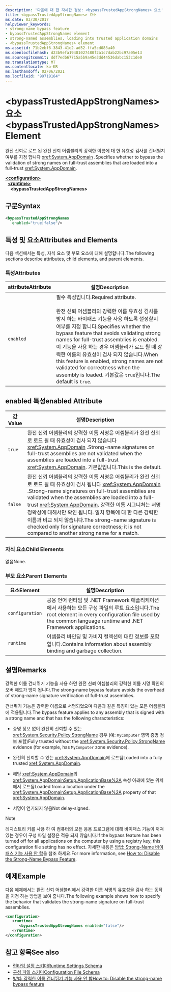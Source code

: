 ```yaml
---
description: '다음에 대 한 자세한 정보: <bypassTrustedAppStrongNames> 요소'
title: <bypassTrustedAppStrongNames> 요소
ms.date: 03/30/2017
helpviewer_keywords:
- strong-name bypass feature
- bypassTrustedAppStrongNames element
- strong-named assemblies, loading into trusted application domains
- <bypassTrustedAppStrongNames> element
ms.assetid: 71b2ebf6-3843-41e2-ad52-ffa5cd083a40
ms.openlocfilehash: d23b9efa19481027480f2a1c7dab22bc97a05e13
ms.sourcegitcommit: ddf7edb67715a5b9a45e3dd44536dabc153c1de0
ms.translationtype: MT
ms.contentlocale: ko-KR
ms.lasthandoff: 02/06/2021
ms.locfileid: "99719164"
---
```

# <a name="bypasstrustedappstrongnames-element"></a><span data-ttu-id="0f6b6-103">\<bypassTrustedAppStrongNames> 요소</span><span class="sxs-lookup"><span data-stu-id="0f6b6-103">\<bypassTrustedAppStrongNames> Element</span></span>

<span data-ttu-id="0f6b6-104">완전 신뢰로 로드 된 완전 신뢰 어셈블리의 강력한 이름에 대 한 유효성 검사를 건너뛸지 여부를 지정 합니다 <xref:System.AppDomain> .</span><span class="sxs-lookup"><span data-stu-id="0f6b6-104">Specifies whether to bypass the validation of strong names on full-trust assemblies that are loaded into a full-trust <xref:System.AppDomain>.</span></span>

[**\<configuration>**](../configuration-element.md)\
&nbsp;&nbsp;[**\<runtime>**](runtime-element.md)\
&nbsp;&nbsp;&nbsp;&nbsp;**\<bypassTrustedAppStrongNames>**

## <a name="syntax"></a><span data-ttu-id="0f6b6-105">구문</span><span class="sxs-lookup"><span data-stu-id="0f6b6-105">Syntax</span></span>

```xml
<bypassTrustedAppStrongNames
   enabled="true|false"/>
```

## <a name="attributes-and-elements"></a><span data-ttu-id="0f6b6-106">특성 및 요소</span><span class="sxs-lookup"><span data-stu-id="0f6b6-106">Attributes and Elements</span></span>

<span data-ttu-id="0f6b6-107">다음 섹션에서는 특성, 자식 요소 및 부모 요소에 대해 설명합니다.</span><span class="sxs-lookup"><span data-stu-id="0f6b6-107">The following sections describe attributes, child elements, and parent elements.</span></span>

### <a name="attributes"></a><span data-ttu-id="0f6b6-108">특성</span><span class="sxs-lookup"><span data-stu-id="0f6b6-108">Attributes</span></span>

|<span data-ttu-id="0f6b6-109">attribute</span><span class="sxs-lookup"><span data-stu-id="0f6b6-109">Attribute</span></span>|<span data-ttu-id="0f6b6-110">설명</span><span class="sxs-lookup"><span data-stu-id="0f6b6-110">Description</span></span>|
|---------------|-----------------|
|`enabled`|<span data-ttu-id="0f6b6-111">필수 특성입니다.</span><span class="sxs-lookup"><span data-stu-id="0f6b6-111">Required attribute.</span></span><br /><br /> <span data-ttu-id="0f6b6-112">완전 신뢰 어셈블리의 강력한 이름 유효성 검사를 방지 하는 바이패스 기능을 사용 하도록 설정할지 여부를 지정 합니다.</span><span class="sxs-lookup"><span data-stu-id="0f6b6-112">Specifies whether the bypass feature that avoids validating strong names for full-trust assemblies is enabled.</span></span> <span data-ttu-id="0f6b6-113">이 기능을 사용 하는 경우 어셈블리가 로드 될 때 강력한 이름의 유효성이 검사 되지 않습니다.</span><span class="sxs-lookup"><span data-stu-id="0f6b6-113">When this feature is enabled, strong names are not validated for correctness when the assembly is loaded.</span></span> <span data-ttu-id="0f6b6-114">기본값은 `true`입니다.</span><span class="sxs-lookup"><span data-stu-id="0f6b6-114">The default is `true`.</span></span>|

## <a name="enabled-attribute"></a><span data-ttu-id="0f6b6-115">enabled 특성</span><span class="sxs-lookup"><span data-stu-id="0f6b6-115">enabled Attribute</span></span>

|<span data-ttu-id="0f6b6-116">값</span><span class="sxs-lookup"><span data-stu-id="0f6b6-116">Value</span></span>|<span data-ttu-id="0f6b6-117">설명</span><span class="sxs-lookup"><span data-stu-id="0f6b6-117">Description</span></span>|
|-----------|-----------------|
|`true`|<span data-ttu-id="0f6b6-118">완전 신뢰 어셈블리의 강력한 이름 서명은 어셈블리가 완전 신뢰로 로드 될 때 유효성이 검사 되지 않습니다 <xref:System.AppDomain> .</span><span class="sxs-lookup"><span data-stu-id="0f6b6-118">Strong-name signatures on full-trust assemblies are not validated when the assemblies are loaded into a full-trust <xref:System.AppDomain>.</span></span> <span data-ttu-id="0f6b6-119">기본값입니다.</span><span class="sxs-lookup"><span data-stu-id="0f6b6-119">This is the default.</span></span>|
|`false`|<span data-ttu-id="0f6b6-120">완전 신뢰 어셈블리의 강력한 이름 서명은 어셈블리가 완전 신뢰로 로드 될 때 유효성이 검사 됩니다 <xref:System.AppDomain> .</span><span class="sxs-lookup"><span data-stu-id="0f6b6-120">Strong-name signatures on full-trust assemblies are validated when the assemblies are loaded into a full-trust <xref:System.AppDomain>.</span></span> <span data-ttu-id="0f6b6-121">강력한 이름 시그니처는 서명 정확성에 대해서만 확인 됩니다. 일치 항목에 대 한 다른 강력한 이름과 비교 되지 않습니다.</span><span class="sxs-lookup"><span data-stu-id="0f6b6-121">The strong-name signature is checked only for signature correctness; it is not compared to another strong name for a match.</span></span>|

### <a name="child-elements"></a><span data-ttu-id="0f6b6-122">자식 요소</span><span class="sxs-lookup"><span data-stu-id="0f6b6-122">Child Elements</span></span>

<span data-ttu-id="0f6b6-123">없음</span><span class="sxs-lookup"><span data-stu-id="0f6b6-123">None.</span></span>

### <a name="parent-elements"></a><span data-ttu-id="0f6b6-124">부모 요소</span><span class="sxs-lookup"><span data-stu-id="0f6b6-124">Parent Elements</span></span>

|<span data-ttu-id="0f6b6-125">요소</span><span class="sxs-lookup"><span data-stu-id="0f6b6-125">Element</span></span>|<span data-ttu-id="0f6b6-126">설명</span><span class="sxs-lookup"><span data-stu-id="0f6b6-126">Description</span></span>|
|-------------|-----------------|
|`configuration`|<span data-ttu-id="0f6b6-127">공용 언어 런타임 및 .NET Framework 애플리케이션에서 사용하는 모든 구성 파일의 루트 요소입니다.</span><span class="sxs-lookup"><span data-stu-id="0f6b6-127">The root element in every configuration file used by the common language runtime and .NET Framework applications.</span></span>|
|`runtime`|<span data-ttu-id="0f6b6-128">어셈블리 바인딩 및 가비지 컬렉션에 대한 정보를 포함합니다.</span><span class="sxs-lookup"><span data-stu-id="0f6b6-128">Contains information about assembly binding and garbage collection.</span></span>|

## <a name="remarks"></a><span data-ttu-id="0f6b6-129">설명</span><span class="sxs-lookup"><span data-stu-id="0f6b6-129">Remarks</span></span>

<span data-ttu-id="0f6b6-130">강력한 이름 건너뛰기 기능을 사용 하면 완전 신뢰 어셈블리의 강력한 이름 서명 확인의 오버 헤드가 방지 됩니다.</span><span class="sxs-lookup"><span data-stu-id="0f6b6-130">The strong-name bypass feature avoids the overhead of strong-name signature verification of full-trust assemblies.</span></span>

<span data-ttu-id="0f6b6-131">건너뛰기 기능은 강력한 이름으로 서명되었으며 다음과 같은 특징이 있는 모든 어셈블리에 적용됩니다.</span><span class="sxs-lookup"><span data-stu-id="0f6b6-131">The bypass feature applies to any assembly that is signed with a strong name and that has the following characteristics:</span></span>

- <span data-ttu-id="0f6b6-132">증명 정보 없이 완전히 신뢰할 수 있는 <xref:System.Security.Policy.StrongName> 경우 (예: `MyComputer` 영역 증명 정보 포함)</span><span class="sxs-lookup"><span data-stu-id="0f6b6-132">Fully trusted without the <xref:System.Security.Policy.StrongName> evidence (for example, has `MyComputer` zone evidence).</span></span>

- <span data-ttu-id="0f6b6-133">완전히 신뢰할 수 있는 <xref:System.AppDomain>에 로드됨</span><span class="sxs-lookup"><span data-stu-id="0f6b6-133">Loaded into a fully trusted <xref:System.AppDomain>.</span></span>

- <span data-ttu-id="0f6b6-134">해당 <xref:System.AppDomain>의 <xref:System.AppDomainSetup.ApplicationBase%2A> 속성 아래에 있는 위치에서 로드됨</span><span class="sxs-lookup"><span data-stu-id="0f6b6-134">Loaded from a location under the <xref:System.AppDomainSetup.ApplicationBase%2A> property of that <xref:System.AppDomain>.</span></span>

- <span data-ttu-id="0f6b6-135">서명이 연기되지 않음</span><span class="sxs-lookup"><span data-stu-id="0f6b6-135">Not delay-signed.</span></span>

> [!NOTE]
> <span data-ttu-id="0f6b6-136">레지스트리 키를 사용 하 여 컴퓨터의 모든 응용 프로그램에 대해 바이패스 기능이 꺼져 있는 경우이 구성 파일 설정은 적용 되지 않습니다.</span><span class="sxs-lookup"><span data-stu-id="0f6b6-136">If the bypass feature has been turned off for all applications on the computer by using a registry key, this configuration file setting has no effect.</span></span> <span data-ttu-id="0f6b6-137">자세한 내용은 [방법: Strong-Name 바이패스 기능 사용 안 함](../../../../standard/assembly/disable-strong-name-bypass-feature.md)을 참조 하세요.</span><span class="sxs-lookup"><span data-stu-id="0f6b6-137">For more information, see [How to: Disable the Strong-Name Bypass Feature](../../../../standard/assembly/disable-strong-name-bypass-feature.md).</span></span>

## <a name="example"></a><span data-ttu-id="0f6b6-138">예제</span><span class="sxs-lookup"><span data-stu-id="0f6b6-138">Example</span></span>

<span data-ttu-id="0f6b6-139">다음 예제에서는 완전 신뢰 어셈블리에서 강력한 이름 서명의 유효성을 검사 하는 동작을 지정 하는 방법을 보여 줍니다.</span><span class="sxs-lookup"><span data-stu-id="0f6b6-139">The following example shows how to specify the behavior that validates the strong-name signature on full-trust assemblies.</span></span>

```xml
<configuration>
   <runtime>
      <bypassTrustedAppStrongNames enabled="false"/>
   </runtime>
</configuration>
```

## <a name="see-also"></a><span data-ttu-id="0f6b6-140">참고 항목</span><span class="sxs-lookup"><span data-stu-id="0f6b6-140">See also</span></span>

- [<span data-ttu-id="0f6b6-141">런타임 설정 스키마</span><span class="sxs-lookup"><span data-stu-id="0f6b6-141">Runtime Settings Schema</span></span>](index.md)
- [<span data-ttu-id="0f6b6-142">구성 파일 스키마</span><span class="sxs-lookup"><span data-stu-id="0f6b6-142">Configuration File Schema</span></span>](../index.md)
- [<span data-ttu-id="0f6b6-143">방법: 강력한 이름 건너뛰기 기능 사용 안 함</span><span class="sxs-lookup"><span data-stu-id="0f6b6-143">How to: Disable the strong-name bypass feature</span></span>](../../../../standard/assembly/disable-strong-name-bypass-feature.md)

